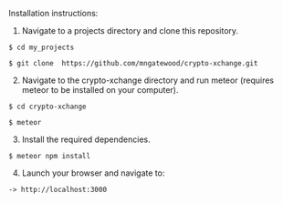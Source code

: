 Installation instructions:

1.  Navigate to a projects directory and clone this repository.

```$ cd my_projects```

```$ git clone  https://github.com/mngatewood/crypto-xchange.git```

2. Navigate to the crypto-xchange directory and run meteor (requires meteor to be installed on your computer).

```$ cd crypto-xchange```

```$ meteor```

3. Install the required dependencies.

```$ meteor npm install```

4. Launch your browser and navigate to: 

```-> http://localhost:3000```
